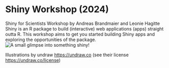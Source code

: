 # Shiny Workshop (2024)

Shiny for Scientists Workshop by Andreas Brandmaier and Leonie Hagitte  
Shiny is an R package to build (interactive) web applications (apps) straight outta R.
This workshop aims to get you started building Shiny apps and exploring the opportunities of the package.
![A small glimpse into something shiny!](https://rstudio.github.io/cheatsheets/pngs/shiny.png)

Illustrations by undraw https://undraw.co (see their license https://undraw.co/license)


